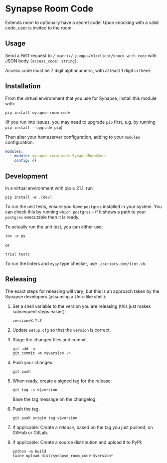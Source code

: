 # Synapse Room Code

Extends room to optionally have a secret code. Upon knocking with a valid code, user is invited to the room.

## Usage

Send a `POST` request to `/_matrix/_pangea/v1/client/knock_with_code` with JSON body `{access_code: string}`.

Access code must be 7 digit alphanumeric, with at least 1 digit in there.

## Installation

From the virtual environment that you use for Synapse, install this module with:
```shell
pip install synapse-room-code
```
(If you run into issues, you may need to upgrade `pip` first, e.g. by running
`pip install --upgrade pip`)

Then alter your homeserver configuration, adding to your `modules` configuration:
```yaml
modules:
  - module: synapse_room_code.SynapseRoomCode
    config: {}
```


## Development

In a virtual environment with pip ≥ 21.1, run
```shell
pip install -e .[dev]
```

To run the unit tests, ensure you have `postgres` installed in your system. You can check this by running `which postgres` - if it shows a path to your `postgres` executable then it is ready. 

To actually run the unit test, you can either use:
```shell
tox -e py
```
or
```shell
trial tests
```

To run the linters and `mypy` type checker, use `./scripts-dev/lint.sh`.


## Releasing

The exact steps for releasing will vary; but this is an approach taken by the
Synapse developers (assuming a Unix-like shell):

 1. Set a shell variable to the version you are releasing (this just makes
    subsequent steps easier):
    ```shell
    version=X.Y.Z
    ```

 2. Update `setup.cfg` so that the `version` is correct.

 3. Stage the changed files and commit.
    ```shell
    git add -u
    git commit -m v$version -n
    ```

 4. Push your changes.
    ```shell
    git push
    ```

 5. When ready, create a signed tag for the release:
    ```shell
    git tag -s v$version
    ```
    Base the tag message on the changelog.

 6. Push the tag.
    ```shell
    git push origin tag v$version
    ```

 7. If applicable:
    Create a *release*, based on the tag you just pushed, on GitHub or GitLab.

 8. If applicable:
    Create a source distribution and upload it to PyPI:
    ```shell
    python -m build
    twine upload dist/synapse_room_code-$version*
    ```
